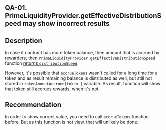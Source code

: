 ## QA-01. PrimeLiquidityProvider.getEffectiveDistributionSpeed may show incorrect results
## Description
In case if contract has more token balance, then amount that is accrued by rewarders, then `PrimeLiquidityProvider.getEffectiveDistributionSpeed` function [returns `distributionSpeed`](https://github.com/code-423n4/2023-09-venus/blob/main/contracts/Tokens/Prime/PrimeLiquidityProvider.sol#L238).

However, it's possible that `accrueTokens` wasn't called for a long time for a token and as result remaining balance is distributed as well, but still not stored in `tokenAmountAccrued[token_]` variable. As result, function will show that token still accrues rewards, when it's not.
## Recommendation
In order to show correct value, you need to call `accrueTokens` function before. But as this function is not view, that will unlikely be done.